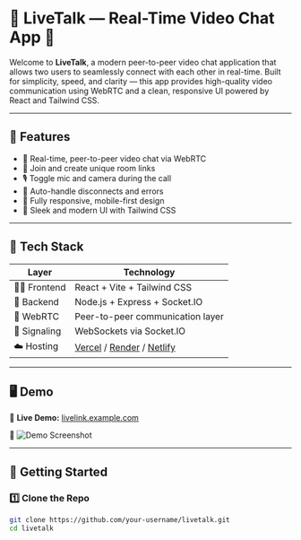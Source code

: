 # 🎥 LiveTalk — Real-Time Video Chat App 🤝

Welcome to **LiveTalk**, a modern peer-to-peer video chat application that allows two users to seamlessly connect with each other in real-time. Built for simplicity, speed, and clarity — this app provides high-quality video communication using WebRTC and a clean, responsive UI powered by React and Tailwind CSS.

---

## 🧠 Features

- 🔗 Real-time, peer-to-peer video chat via WebRTC
- 🚪 Join and create unique room links
- 🎙️ Toggle mic and camera during the call
- 📵 Auto-handle disconnects and errors
- 📱 Fully responsive, mobile-first design
- 🌈 Sleek and modern UI with Tailwind CSS

---

## 🧰 Tech Stack

| Layer        | Technology                           |
|--------------|---------------------------------------|
| 👨‍🎨 Frontend | React + Vite + Tailwind CSS           |
| 🧠 Backend   | Node.js + Express + Socket.IO         |
| 📡 WebRTC    | Peer-to-peer communication layer      |
| 🔐 Signaling | WebSockets via Socket.IO              |
| ☁️ Hosting   | [Vercel](https://vercel.com) / [Render](https://render.com) / [Netlify](https://netlify.com) |

---

## 🖥️ Demo

🔗 **Live Demo:** [livelink.example.com](https://your-deployed-app.com)

🎥 ![Demo Screenshot](./screenshots/video-chat-preview.png)

---

## 🚀 Getting Started

### 1️⃣ Clone the Repo

```bash
git clone https://github.com/your-username/livetalk.git
cd livetalk
